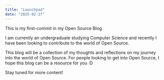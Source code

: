 ```yaml
---
title: "Launchpad"
date: "2025-02-27"
---
```


This is my first-commit in my Open Source Blog. 

I am currently an undergraduate studying Computer Science and recently I have been looking to contribute to the world of Open Source.

This blog will be a collection of my thoughts and reflections on my journey into the world of Open Source. For people looking to get into Open Source, I hope this blog can be a resource for you :D

Stay tuned for more content!




